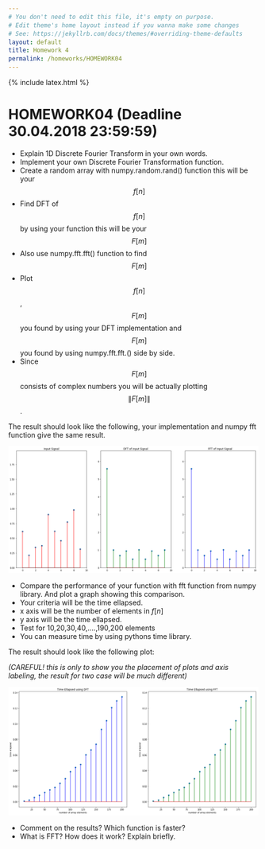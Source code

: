 ```yaml
---
# You don't need to edit this file, it's empty on purpose.
# Edit theme's home layout instead if you wanna make some changes
# See: https://jekyllrb.com/docs/themes/#overriding-theme-defaults
layout: default
title: Homework 4
permalink: /homeworks/HOMEWORK04
---
```

{% include latex.html %}

# HOMEWORK04 (Deadline 30.04.2018 23:59:59)

* Explain 1D Discrete Fourier Transform in your own words.
* Implement your own Discrete Fourier Transformation function.
* Create a random array with numpy.random.rand() function this will be your $$f[n]$$
* Find DFT of $$f[n]$$ by using your function this will be your $$F[m]$$
* Also use numpy.fft.fft() function to find $$F[m]$$
* Plot $$f[n]$$ , $$F[m]$$ you found by using your  DFT implementation and $$F[m]$$ you found by using numpy.fft.fft.\(\) side by side.
* Since $$F[m]$$ consists of complex numbers you will be actually plotting $$\|F[m]\|$$.

The result should look like the following, your implementation and numpy fft function give the same result.


![png](HOMEWORK04_files/HOMEWORK04_2_0.png)


* Compare the performance of your function with fft function from numpy library. And plot a graph showing this comparison.
* Your criteria will be the time ellapsed.
* x axis will be the number of elements in $f[n]$
* y axis will be the time ellapsed.
* Test for 10,20,30,40,....,190,200 elements
* You can measure time by using pythons time library.

The result should look like the following plot:

_(CAREFUL! this is only to show you the placement of plots and axis labeling, the result for two case will be much different)_


![png](HOMEWORK04_files/HOMEWORK04_4_0.png)



* Comment on the results? Which function is faster?
* What is FFT? How does it work? Explain briefly.
